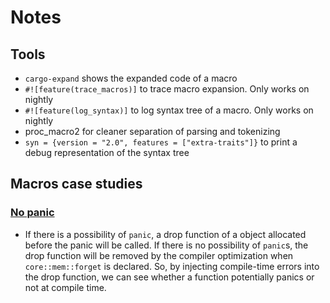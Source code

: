 # Notes

## Tools

* `cargo-expand` shows the expanded code of a macro
* `#![feature(trace_macros)]` to trace macro expansion. Only works on nightly
* `#![feature(log_syntax)]` to log syntax tree of a macro. Only works on nightly
* proc_macro2 for cleaner separation of parsing and tokenizing
* `syn = {version = "2.0", features = ["extra-traits"]}` to print a debug representation of the syntax tree


## Macros case studies
### [No panic](https://github.com/dtolnay/no-panic)

* If there is a possibility of `panic`, a drop function of a object allocated before the panic will be called. If there is no possibility of `panic`s, the drop function will be removed by the compiler optimization when `core::mem::forget` is declared. So, by injecting compile-time errors into the drop function, we can see whether a function potentially panics or not at compile time.